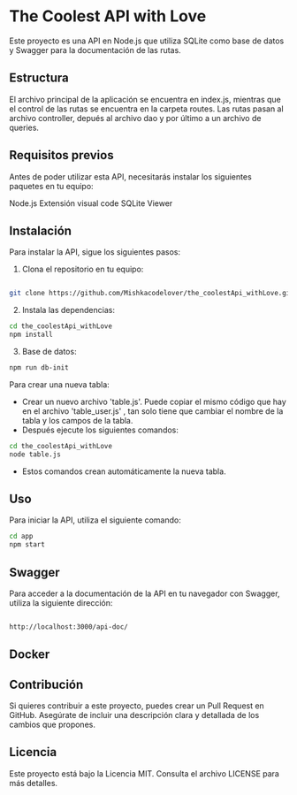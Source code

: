 # The Coolest API with Love

Este proyecto es una API en Node.js que utiliza SQLite como base de datos y Swagger para la documentación de las rutas.

## Estructura

El archivo principal de la aplicación se encuentra en index.js, mientras que el control de las rutas se encuentra en la carpeta routes. Las rutas pasan al archivo controller, depués al archivo dao y por último a un archivo de queries.

## Requisitos previos

Antes de poder utilizar esta API, necesitarás instalar los siguientes paquetes en tu equipo:

Node.js
Extensión visual code SQLite Viewer

## Instalación

Para instalar la API, sigue los siguientes pasos:

1. Clona el repositorio en tu equipo:

```sh

git clone https://github.com/Mishkacodelover/the_coolestApi_withLove.git

```

2. Instala las dependencias:

```sh
cd the_coolestApi_withLove
npm install

```

3. Base de datos:

```sh
npm run db-init

```

Para crear una nueva tabla:

- Crear un nuevo archivo 'table.js'. Puede copiar el mismo código que hay en el archivo 'table_user.js' , tan solo tiene que cambiar el nombre de la tabla y los campos de la tabla.
- Después ejecute los siguientes comandos:

```sh
cd the_coolestApi_withLove
node table.js
```

- Estos comandos crean automáticamente la nueva tabla.

## Uso

Para iniciar la API, utiliza el siguiente comando:

```sh
cd app
npm start
```

## Swagger

Para acceder a la documentación de la API en tu navegador con Swagger, utiliza la siguiente dirección:

```sh

http://localhost:3000/api-doc/

```

## Docker

## Contribución

Si quieres contribuir a este proyecto, puedes crear un Pull Request en GitHub. Asegúrate de incluir una descripción clara y detallada de los cambios que propones.

## Licencia

Este proyecto está bajo la Licencia MIT. Consulta el archivo LICENSE para más detalles.
